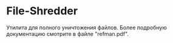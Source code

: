 # File-Shredder
Утилита для полного уничтожения файлов. Более подробную документацию смотрите в файле "refman.pdf".
